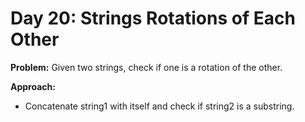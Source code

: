 # Day 20: Strings Rotations of Each Other

**Problem:**
Given two strings, check if one is a rotation of the other.

**Approach:**
- Concatenate string1 with itself and check if string2 is a substring.
